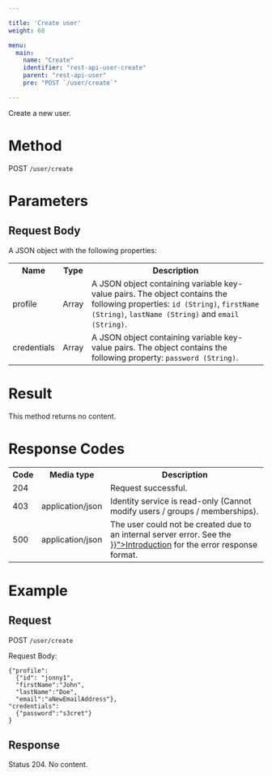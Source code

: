 ```yaml
---

title: 'Create user'
weight: 60

menu:
  main:
    name: "Create"
    identifier: "rest-api-user-create"
    parent: "rest-api-user"
    pre: "POST `/user/create`"

---
```



Create a new user.


# Method

POST `/user/create`


# Parameters

## Request Body

A JSON object with the following properties:

<table class="table table-striped">
  <tr>
    <th>Name</th>
    <th>Type</th>
    <th>Description</th>
  </tr>
  <tr>
    <td>profile</td>
    <td>Array</td>
    <td>
      A JSON object containing variable key-value pairs. The object contains the following properties: 
      <code>id (String)</code>, <code>firstName (String)</code>, <code>lastName (String)</code> and <code>email (String)</code>.
    </td>
  </tr>
  <tr>
    <td>credentials</td>
    <td>Array</td>
    <td>
      A JSON object containing variable key-value pairs. The object contains the following property:
      <code>password (String)</code>.
    </td>
  </tr>
</table>


# Result

This method returns no content.


# Response Codes

<table class="table table-striped">
  <tr>
    <th>Code</th>
    <th>Media type</th>
    <th>Description</th>
  </tr>
  <tr>
    <td>204</td>
    <td></td>
    <td>Request successful.</td>
  </tr>
  <tr>
    <td>403</td>
    <td>application/json</td>
    <td>Identity service is read-only (Cannot modify users / groups / memberships).</td>
  </tr>
  <tr>
    <td>500</td>
    <td>application/json</td>
    <td>The user could not be created due to an internal server error. See the <a href="{{< ref "/reference/rest/overview/_index.md#error-handling" >}}">Introduction</a> for the error response format.</td>
  </tr>
</table>


# Example

## Request

POST `/user/create`

Request Body:

    {"profile": 
      {"id": "jonny1",
      "firstName":"John",
      "lastName":"Doe",
      "email":"aNewEmailAddress"},
    "credentials": 
      {"password":"s3cret"}
    }

## Response

Status 204. No content.
